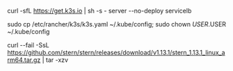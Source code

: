curl -sfL https://get.k3s.io | sh -s - server --no-deploy servicelb

sudo cp /etc/rancher/k3s/k3s.yaml ~/.kube/config; sudo chown $USER.$USER ~/.kube/config


curl --fail -SsL https://github.com/stern/stern/releases/download/v1.13.1/stern_1.13.1_linux_arm64.tar.gz | tar -xzv
